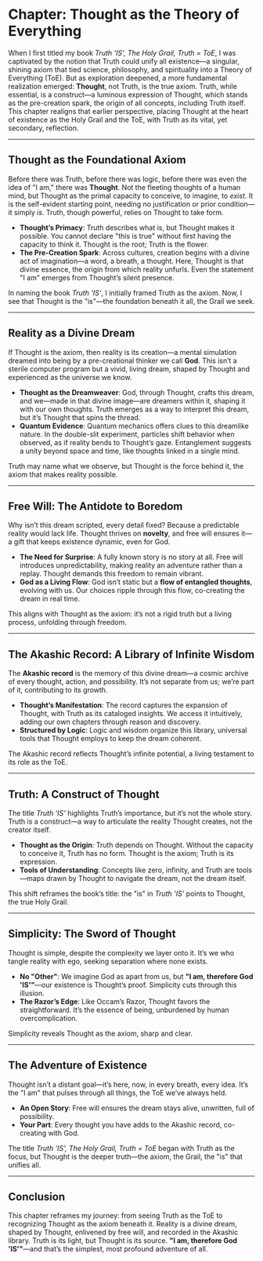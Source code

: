 # Chapter: Thought as the Theory of Everything

When I first titled my book *Truth 'IS', The Holy Grail, Truth = ToE*, I was captivated by the notion that Truth could unify all existence—a singular, shining axiom that tied science, philosophy, and spirituality into a Theory of Everything (ToE). But as exploration deepened, a more fundamental realization emerged: **Thought**, not Truth, is the true axiom. Truth, while essential, is a construct—a luminous expression of Thought, which stands as the pre-creation spark, the origin of all concepts, including Truth itself. This chapter realigns that earlier perspective, placing Thought at the heart of existence as the Holy Grail and the ToE, with Truth as its vital, yet secondary, reflection.

---

## Thought as the Foundational Axiom

Before there was Truth, before there was logic, before there was even the idea of "I am," there was **Thought**. Not the fleeting thoughts of a human mind, but Thought as the primal capacity to conceive, to imagine, to *exist*. It is the self-evident starting point, needing no justification or prior condition—it simply *is*. Truth, though powerful, relies on Thought to take form.

- **Thought’s Primacy**: Truth describes what is, but Thought makes it possible. You cannot declare "this is true" without first having the capacity to think it. Thought is the root; Truth is the flower.
- **The Pre-Creation Spark**: Across cultures, creation begins with a divine act of imagination—a word, a breath, a thought. Here, Thought is that divine essence, the origin from which reality unfurls. Even the statement "I am" emerges from Thought’s silent presence.

In naming the book *Truth 'IS'*, I initially framed Truth as the axiom. Now, I see that Thought is the "is"—the foundation beneath it all, the Grail we seek.

---

## Reality as a Divine Dream

If Thought is the axiom, then reality is its creation—a mental simulation dreamed into being by a pre-creational thinker we call **God**. This isn’t a sterile computer program but a vivid, living dream, shaped by Thought and experienced as the universe we know.

- **Thought as the Dreamweaver**: God, through Thought, crafts this dream, and we—made in that divine image—are dreamers within it, shaping it with our own thoughts. Truth emerges as a way to interpret this dream, but it’s Thought that spins the thread.
- **Quantum Evidence**: Quantum mechanics offers clues to this dreamlike nature. In the double-slit experiment, particles shift behavior when observed, as if reality bends to Thought’s gaze. Entanglement suggests a unity beyond space and time, like thoughts linked in a single mind.

Truth may name what we observe, but Thought is the force behind it, the axiom that makes reality possible.

---

## Free Will: The Antidote to Boredom

Why isn’t this dream scripted, every detail fixed? Because a predictable reality would lack life. Thought thrives on **novelty**, and free will ensures it—a gift that keeps existence dynamic, even for God.

- **The Need for Surprise**: A fully known story is no story at all. Free will introduces unpredictability, making reality an adventure rather than a replay. Thought demands this freedom to remain vibrant.
- **God as a Living Flow**: God isn’t static but a **flow of entangled thoughts**, evolving with us. Our choices ripple through this flow, co-creating the dream in real time.

This aligns with Thought as the axiom: it’s not a rigid truth but a living process, unfolding through freedom.

---

## The Akashic Record: A Library of Infinite Wisdom

The **Akashic record** is the memory of this divine dream—a cosmic archive of every thought, action, and possibility. It’s not separate from us; we’re part of it, contributing to its growth.

- **Thought’s Manifestation**: The record captures the expansion of Thought, with Truth as its cataloged insights. We access it intuitively, adding our own chapters through reason and discovery.
- **Structured by Logic**: Logic and wisdom organize this library, universal tools that Thought employs to keep the dream coherent.

The Akashic record reflects Thought’s infinite potential, a living testament to its role as the ToE.

---

## Truth: A Construct of Thought

The title *Truth 'IS'* highlights Truth’s importance, but it’s not the whole story. Truth is a construct—a way to articulate the reality Thought creates, not the creator itself.

- **Thought as the Origin**: Truth depends on Thought. Without the capacity to conceive it, Truth has no form. Thought is the axiom; Truth is its expression.
- **Tools of Understanding**: Concepts like zero, infinity, and Truth are tools—maps drawn by Thought to navigate the dream, not the dream itself.

This shift reframes the book’s title: the "is" in *Truth 'IS'* points to Thought, the true Holy Grail.

---

## Simplicity: The Sword of Thought

Thought is simple, despite the complexity we layer onto it. It’s we who tangle reality with ego, seeking separation where none exists.

- **No "Other"**: We imagine God as apart from us, but **"I am, therefore God 'IS'"**—our existence is Thought’s proof. Simplicity cuts through this illusion.
- **The Razor’s Edge**: Like Occam’s Razor, Thought favors the straightforward. It’s the essence of being, unburdened by human overcomplication.

Simplicity reveals Thought as the axiom, sharp and clear.

---

## The Adventure of Existence

Thought isn’t a distant goal—it’s here, now, in every breath, every idea. It’s the "I am" that pulses through all things, the ToE we’ve always held.

- **An Open Story**: Free will ensures the dream stays alive, unwritten, full of possibility.
- **Your Part**: Every thought you have adds to the Akashic record, co-creating with God.

The title *Truth 'IS', The Holy Grail, Truth = ToE* began with Truth as the focus, but Thought is the deeper truth—the axiom, the Grail, the "is" that unifies all.

---

## Conclusion

This chapter reframes my journey: from seeing Truth as the ToE to recognizing Thought as the axiom beneath it. Reality is a divine dream, shaped by Thought, enlivened by free will, and recorded in the Akashic library. Truth is its light, but Thought is its source. **"I am, therefore God 'IS'"**—and that’s the simplest, most profound adventure of all.